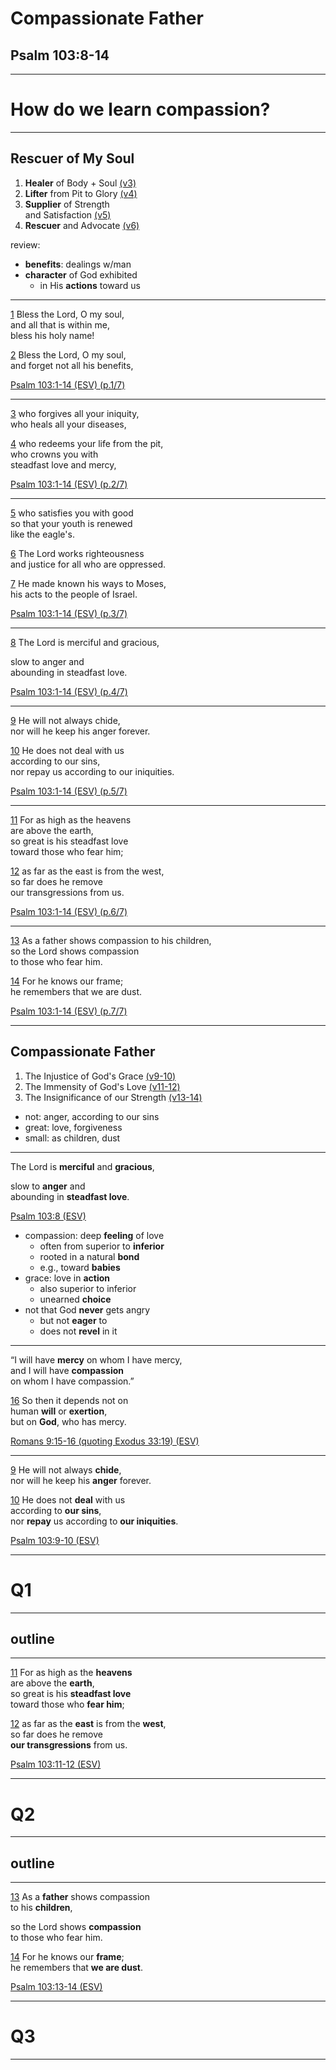 <!-- .slide: <%= bg("unsplash-Jztmx9yqjBw-stars.jpg") %> id="title" -->
# Compassionate Father
## Psalm 103:8-14

---
<!-- .slide: data-background="white" -->
# How do we learn **compassion**?

>>>

---
<!-- .slide: <%= bg("unsplash-TStNU7H4UEE-hand_sunset.jpg") %> class="outline" -->
## Rescuer of My Soul
1. **Healer** of Body + Soul [(v3)](# "ref")
1. **Lifter** from Pit to Glory [(v4)](# "ref")
1. **Supplier** of Strength <br> and Satisfaction [(v5)](# "ref")
1. **Rescuer** and Advocate [(v6)](# "ref")

>>>
review:
+ **benefits**: dealings w/man
+ **character** of God exhibited
  + in His **actions** toward us

******
[1](# "ref")
Bless the Lord, O my soul,<br>
and all that is within me,<br>
bless his holy name!

[2](# "ref")
Bless the Lord, O my soul,<br>
and forget not all his benefits,

[Psalm 103:1-14 (ESV) (p.1/7)](# "ref")

******

[3](# "ref")
who forgives all your iniquity,<br>
who heals all your diseases,

[4](# "ref")
who redeems your life from the pit,<br>
who crowns you with <br>
steadfast love and mercy,

[Psalm 103:1-14 (ESV) (p.2/7)](# "ref")

******

[5](# "ref")
who satisfies you with good<br>
so that your youth is renewed <br>
like the eagle's.

[6](# "ref")
The Lord works righteousness<br>
and justice for all who are oppressed.

[7](# "ref")
He made known his ways to Moses,<br>
his acts to the people of Israel.

[Psalm 103:1-14 (ESV) (p.3/7)](# "ref")

******
[8](# "ref")
The Lord is merciful and gracious,

slow to anger and  <br>
abounding in steadfast love.

[Psalm 103:1-14 (ESV) (p.4/7)](# "ref")

******
[9](# "ref") 
He will not always chide, <br>
nor will he keep his anger forever.

[10](# "ref") 
He does not deal with us  <br>
according to our sins, <br>
nor repay us according to our iniquities.

[Psalm 103:1-14 (ESV) (p.5/7)](# "ref")

******
[11](# "ref") 
For as high as the heavens  <br>
are above the earth, <br>
so great is his steadfast love  <br>
toward those who fear him;

[12](# "ref") 
as far as the east is from the west, <br>
so far does he remove  <br>
our transgressions from us.

[Psalm 103:1-14 (ESV) (p.6/7)](# "ref")

******
[13](# "ref") 
As a father shows compassion to his children, <br>
so the Lord shows compassion  <br>
to those who fear him.

[14](# "ref") 
For he knows our frame; <br>
he remembers that we are dust.

[Psalm 103:1-14 (ESV) (p.7/7)](# "ref")

---
## Compassionate Father
1. The Injustice of God's Grace [(v9-10)](# "ref")
1. The Immensity of God's Love [(v11-12)](# "ref")
1. The Insignificance of our Strength [(v13-14)](# "ref")

>>>
+ not: anger, according to our sins
+ great: love, forgiveness
+ small: as children, dust

---
The Lord is **merciful** and **gracious**,

slow to **anger** and  <br>
abounding in **steadfast love**.

[Psalm 103:8 (ESV)](# "ref")

>>>
+ compassion: deep **feeling** of love
  + often from superior to **inferior**
  + rooted in a natural **bond**
  + e.g., toward **babies**
+ grace: love in **action**
  + also superior to inferior
  + unearned **choice**
+ not that God **never** gets angry
  + but not **eager** to
  + does not **revel** in it

---
“I will have **mercy** on whom I have mercy,<br>
and I will have **compassion**<br>
on whom I have compassion.”

[16](# "ref")
So then it depends not on<br>
human **will** or **exertion**,<br>
but on **God**, who has mercy.

[Romans 9:15-16 (quoting Exodus 33:19) (ESV)](# "ref")

---
[9](# "ref")
He will not always **chide**, <br>
nor will he keep his **anger** forever.

[10](# "ref") 
He does not **deal** with us  <br>
according to **our sins**, <br>
nor **repay** us according to **our iniquities**.

[Psalm 103:9-10 (ESV)](# "ref")

---
<!-- .slide: data-background="white" -->
# Q1

---
## outline

---
[11](# "ref") 
For as high as the **heavens**  <br>
are above the **earth**, <br>
so great is his **steadfast love**  <br>
toward those who **fear him**;

[12](# "ref") 
as far as the **east** is from the **west**, <br>
so far does he remove  <br>
**our transgressions** from us.

[Psalm 103:11-12 (ESV)](# "ref")

---
<!-- .slide: data-background="white" -->
# Q2

---
## outline

---
[13](# "ref") 
As a **father** shows compassion <br>
to his **children**,

so the Lord shows **compassion**  <br>
to those who fear him.

[14](# "ref") 
For he knows our **frame**; <br>
he remembers that **we are dust**.

[Psalm 103:13-14 (ESV)](# "ref")

---
<!-- .slide: data-background="white" -->
# Q3

---
<!-- .slide: <%= bg("unsplash-Jztmx9yqjBw-stars.jpg") %> class="empty" -->

